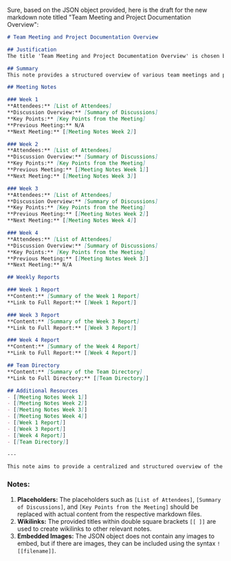 Sure, based on the JSON object provided, here is the draft for the new markdown note titled "Team Meeting and Project Documentation Overview":

```markdown
# Team Meeting and Project Documentation Overview

## Justification
The title 'Team Meeting and Project Documentation Overview' is chosen because it encompasses the various types of notes provided, which include meeting notes, weekly reports, and a team directory. This title indicates that the note will cover a broad range of project documentation and meeting records, making it a comprehensive source of information for team members.

## Summary
This note provides a structured overview of various team meetings and project documentation, including weekly reports and a team directory. It consolidates information from multiple sources such as 'Meeting Notes Week 1', 'Meeting Notes Week 2', 'Meeting Notes Week 3', 'Meeting Notes Week 4', 'Week 1 Report', 'Week 3 Report', 'Week 4 Report', and 'Team Directory'. The note includes details on meeting attendees, discussion overviews, and links to previous and next meetings, offering a comprehensive guide to the project's progress and team structure.

## Meeting Notes

### Week 1
**Attendees:** [List of Attendees]
**Discussion Overview:** [Summary of Discussions]
**Key Points:** [Key Points from the Meeting]
**Previous Meeting:** N/A
**Next Meeting:** [[Meeting Notes Week 2]]

### Week 2
**Attendees:** [List of Attendees]
**Discussion Overview:** [Summary of Discussions]
**Key Points:** [Key Points from the Meeting]
**Previous Meeting:** [[Meeting Notes Week 1]]
**Next Meeting:** [[Meeting Notes Week 3]]

### Week 3
**Attendees:** [List of Attendees]
**Discussion Overview:** [Summary of Discussions]
**Key Points:** [Key Points from the Meeting]
**Previous Meeting:** [[Meeting Notes Week 2]]
**Next Meeting:** [[Meeting Notes Week 4]]

### Week 4
**Attendees:** [List of Attendees]
**Discussion Overview:** [Summary of Discussions]
**Key Points:** [Key Points from the Meeting]
**Previous Meeting:** [[Meeting Notes Week 3]]
**Next Meeting:** N/A

## Weekly Reports

### Week 1 Report
**Content:** [Summary of the Week 1 Report]
**Link to Full Report:** [[Week 1 Report]]

### Week 3 Report
**Content:** [Summary of the Week 3 Report]
**Link to Full Report:** [[Week 3 Report]]

### Week 4 Report
**Content:** [Summary of the Week 4 Report]
**Link to Full Report:** [[Week 4 Report]]

## Team Directory
**Content:** [Summary of the Team Directory]
**Link to Full Directory:** [[Team Directory]]

## Additional Resources
- [[Meeting Notes Week 1]]
- [[Meeting Notes Week 2]]
- [[Meeting Notes Week 3]]
- [[Meeting Notes Week 4]]
- [[Week 1 Report]]
- [[Week 3 Report]]
- [[Week 4 Report]]
- [[Team Directory]]

---

This note aims to provide a centralized and structured overview of the project's meetings and documentation, facilitating better coordination and knowledge sharing among team members.

```

### Notes:
1. **Placeholders:** The placeholders such as `[List of Attendees]`, `[Summary of Discussions]`, and `[Key Points from the Meeting]` should be replaced with actual content from the respective markdown files.
2. **Wikilinks:** The provided titles within double square brackets `[[ ]]` are used to create wikilinks to other relevant notes.
3. **Embedded Images:** The JSON object does not contain any images to embed, but if there are images, they can be included using the syntax `![[filename]]`.